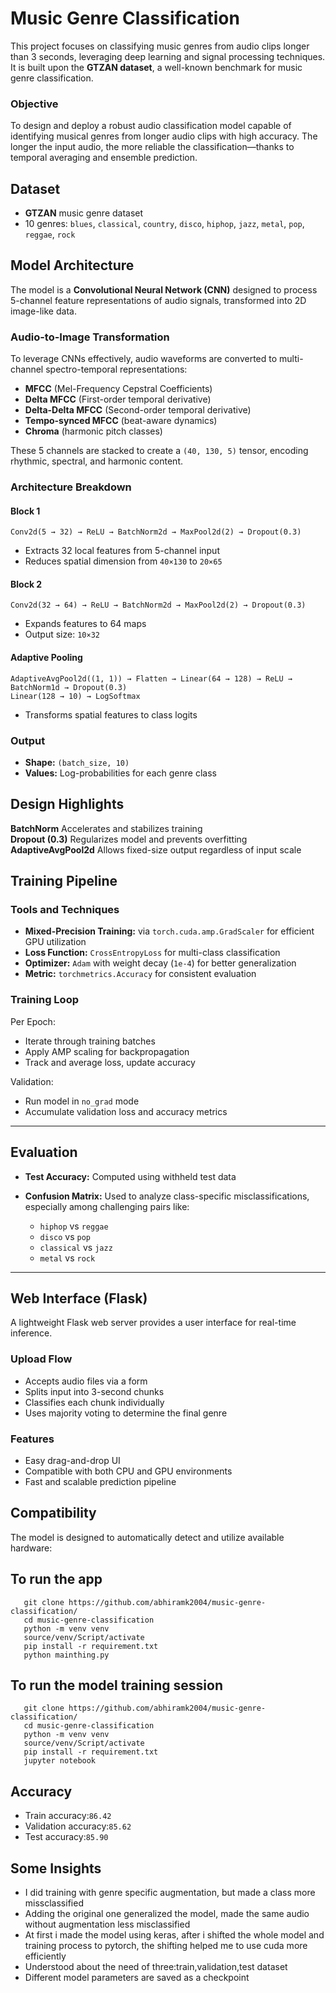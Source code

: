 
# Music Genre Classification

This project focuses on classifying music genres from audio clips longer than 3 seconds, leveraging deep learning and signal processing techniques. It is built upon the **GTZAN dataset**, a well-known benchmark for music genre classification.

### Objective

To design and deploy a robust audio classification model capable of identifying musical genres from longer audio clips with high accuracy. The longer the input audio, the more reliable the classification—thanks to temporal averaging and ensemble prediction.

## Dataset

* **GTZAN** music genre dataset
* 10 genres: `blues`, `classical`, `country`, `disco`, `hiphop`, `jazz`, `metal`, `pop`, `reggae`, `rock`

## Model Architecture

The model is a **Convolutional Neural Network (CNN)** designed to process 5-channel feature representations of audio signals, transformed into 2D image-like data.

### Audio-to-Image Transformation

To leverage CNNs effectively, audio waveforms are converted to multi-channel spectro-temporal representations:

* **MFCC** (Mel-Frequency Cepstral Coefficients)
* **Delta MFCC** (First-order temporal derivative)
* **Delta-Delta MFCC** (Second-order temporal derivative)
* **Tempo-synced MFCC** (beat-aware dynamics)
* **Chroma** (harmonic pitch classes)

These 5 channels are stacked to create a `(40, 130, 5)` tensor, encoding rhythmic, spectral, and harmonic content.

### Architecture Breakdown

#### Block 1

```
Conv2d(5 → 32) → ReLU → BatchNorm2d → MaxPool2d(2) → Dropout(0.3)
```

* Extracts 32 local features from 5-channel input
* Reduces spatial dimension from `40×130` to `20×65`

#### Block 2

```
Conv2d(32 → 64) → ReLU → BatchNorm2d → MaxPool2d(2) → Dropout(0.3)
```

* Expands features to 64 maps
* Output size: `10×32`

#### Adaptive Pooling

```
AdaptiveAvgPool2d((1, 1)) → Flatten → Linear(64 → 128) → ReLU → BatchNorm1d → Dropout(0.3)
Linear(128 → 10) → LogSoftmax
```

* Transforms spatial features to class logits

### Output

* **Shape:** `(batch_size, 10)`
* **Values:** Log-probabilities for each genre class

## Design Highlights
 **BatchNorm**          Accelerates and stabilizes training                
 **Dropout (0.3)**      Regularizes model and prevents overfitting         
 **AdaptiveAvgPool2d**  Allows fixed-size output regardless of input scale 


## Training Pipeline

### Tools and Techniques

* **Mixed-Precision Training:** via `torch.cuda.amp.GradScaler` for efficient GPU utilization
* **Loss Function:** `CrossEntropyLoss` for multi-class classification
* **Optimizer:** `Adam` with weight decay (`1e-4`) for better generalization
* **Metric:** `torchmetrics.Accuracy` for consistent evaluation

### Training Loop

Per Epoch:

* Iterate through training batches
* Apply AMP scaling for backpropagation
* Track and average loss, update accuracy

Validation:

* Run model in `no_grad` mode
* Accumulate validation loss and accuracy metrics

---

## Evaluation

* **Test Accuracy:** Computed using withheld test data
* **Confusion Matrix:** Used to analyze class-specific misclassifications, especially among challenging pairs like:

  * `hiphop` vs `reggae`
  * `disco` vs `pop`
  * `classical` vs `jazz`
  * `metal` vs `rock`

---

## Web Interface (Flask)

A lightweight Flask web server provides a user interface for real-time inference.

### Upload Flow

* Accepts audio files via a form
* Splits input into 3-second chunks
* Classifies each chunk individually
* Uses majority voting to determine the final genre

### Features

* Easy drag-and-drop UI
* Compatible with both CPU and GPU environments
* Fast and scalable prediction pipeline

## Compatibility

The model is designed to automatically detect and utilize available hardware:
## To run the app
```
   git clone https://github.com/abhiramk2004/music-genre-classification/
   cd music-genre-classification
   python -m venv venv
   source/venv/Script/activate
   pip install -r requirement.txt
   python mainthing.py
```
## To run the model training session
```
   git clone https://github.com/abhiramk2004/music-genre-classification/
   cd music-genre-classification
   python -m venv venv
   source/venv/Script/activate
   pip install -r requirement.txt
   jupyter notebook
```
## Accuracy
* Train accuracy:`86.42`
* Validation accuracy:`85.62`
* Test accuracy:`85.90`


## Some Insights
* I did training with genre specific augmentation, but made a class more missclassified
* Adding the original one generalized the model, made the same audio without augmentation less misclassified
* At first i made the model using keras, after i shifted the whole model and training process to pytorch, the shifting helped me to use cuda more efficiently
* Understood about the need of three:train,validation,test dataset
* Different model parameters are saved as a checkpoint 

